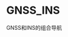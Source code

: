 # GNSS_INS
GNSS和INS的组合导航
<!-- EKF_PSI.py是组合导航算法以及运行的文件 -->
<!-- GNSS_INS_FUNCTION.py是组合导航的函数 -->
<!-- INS_MECH_CLASS.py是单纯的机械编排的类 -->
<!-- INS_MECH_CS.py是机械编排的算法 -->
<!-- INS_MECH_FUNCTION.py是机械编排的所用到的函数 -->
